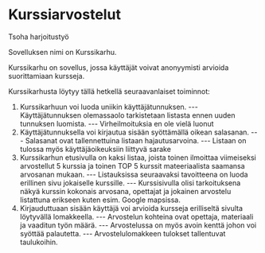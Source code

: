 # Kurssiarvostelut
Tsoha harjoitustyö

Sovelluksen nimi on Kurssikarhu.

Kurssikarhu on sovellus, jossa käyttäjät voivat anonyymisti arvioida suorittamiaan kursseja.

Kurssikarhusta löytyy tällä hetkellä seuraavanlaiset toiminnot:

1. Kurssikarhuun voi luoda uniikin käyttäjätunnuksen.
--- Käyttäjätunnuksen olemassaolo tarkistetaan listasta ennen uuden tunnuksen luomista.
--- Virheilmoituksia en ole vielä luonut
2. Käyttäjätunnuksella voi kirjautua sisään syöttämällä oikean salasanan.
--- Salasanat ovat tallennettuina listaan hajautusarvoina.
--- Listaan on tulossa myös käyttäjäoikeuksiin liittyvä sarake
3. Kurssikarhun etusivulla on kaksi listaa, joista toinen ilmoittaa viimeiseksi arvostellut 5 kurssia ja toinen TOP 5 kurssit mateeriaalista saamansa arvosanan mukaan.
--- Listauksissa seuraavaksi tavoitteena on luoda erillinen sivu jokaiselle kurssille.
--- Kurssisivulla olisi tarkoituksena näkyä kurssin kokonais arvosana, opettajat ja jokainen arvostelu listattuna erikseen kuten esim. Google mapsissa.
4. Kirjauduttuaan sisään käyttäjä voi arvioida kursseja erilliseltä sivulta löytyvällä lomakkeella.
--- Arvostelun kohteina ovat opettaja, materiaali ja vaaditun työn määrä.
--- Arvostelussa on myös avoin kenttä johon voi syöttää palautetta.
--- Arvostelulomakkeen tulokset tallentuvat taulukoihin.